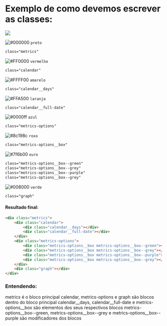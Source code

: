 # Exemplo de como devemos escrever as classes:
![](https://serving.photos.photobox.com/72621498a566e112c0e48f74546a8487483ee78689bb62f7ef7037d369568c7e62c93a42.jpg)

![#000000](https://placehold.it/15/000000/000000?text=+) ``preto``
```html
class="metrics"
```
![#FF0000](https://placehold.it/15/FF0000/000000?text=+) ``vermelho``
```html
class="calendar"
```
![#FFFF00](https://placehold.it/15/FFFF00/000000?text=+) ``amarelo``
```html
class="calendar__days"
```
![#FFA500](https://placehold.it/15/FFA500/000000?text=+) ``laranja``
```html
class="calendar__full-date"
```
![#0000ff](https://placehold.it/15/0000ff/000000?text=+) ``azul``
```html
class="metrics-options"
```
![#8c198c](https://placehold.it/15/8c198c/000000?text=+) ``roxo``
```html
class="metrics-options__box"
```
![#7f6b00](https://placehold.it/15/7f6b00/000000?text=+) ``ouro``
```html
class="metrics-options__box--green"
class="metrics-options__box--grey"
class="metrics-options__box--purple"
class="metrics-options__box--grey"
```
![#008000](https://placehold.it/15/008000/000000?text=+) ``verde``
```html
class="graph"
```

#### Resultado final:   
```html
<div class="metrics">
    <div class="calendar">
        <div class="calendar__days"></div>
        <div class="calendar__full-date"></div>
    </div>
    <div class="metrics-options">
        <div class="metrics-options__box metrics-options__box--green"></div>
        <div class="metrics-options__box metrics-options__box--grey"></div>
        <div class="metrics-options__box metrics-options__box--purple"></div>
        <div class="metrics-options__box metrics-options__box--grey"></div>
    </div>
    <div class="graph"></div>
</div>
```

### Entendendo:
metrics é o bloco principal
calendar, metrics-options e graph são blocos dentro do bloco principal
calendar__days, calendar__full-date e metrics-options__box são elementos dos seus respectivos blocos
metrics-options__box--green, metrics-options__box--grey e metrics-options__box--purple são modificadores dos blocos
